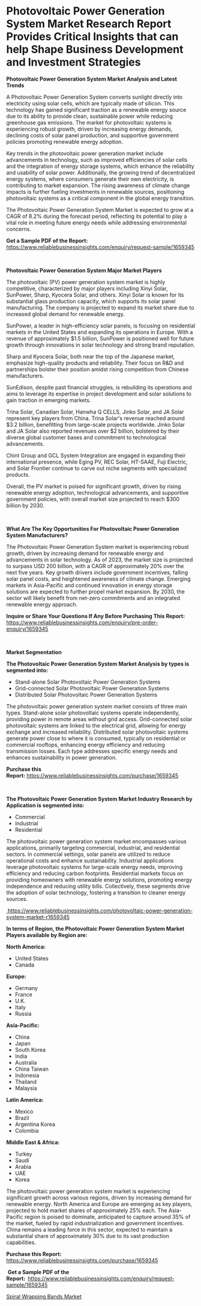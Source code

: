 <p><h1>Photovoltaic Power Generation System Market Research Report Provides Critical Insights that can help Shape Business Development and Investment Strategies</h1></p><p><strong>Photovoltaic Power Generation System Market Analysis and Latest Trends</strong></p>
<p><p>A Photovoltaic Power Generation System converts sunlight directly into electricity using solar cells, which are typically made of silicon. This technology has gained significant traction as a renewable energy source due to its ability to provide clean, sustainable power while reducing greenhouse gas emissions. The market for photovoltaic systems is experiencing robust growth, driven by increasing energy demands, declining costs of solar panel production, and supportive government policies promoting renewable energy adoption.</p><p>Key trends in the photovoltaic power generation market include advancements in technology, such as improved efficiencies of solar cells and the integration of energy storage systems, which enhance the reliability and usability of solar power. Additionally, the growing trend of decentralized energy systems, where consumers generate their own electricity, is contributing to market expansion. The rising awareness of climate change impacts is further fueling investments in renewable sources, positioning photovoltaic systems as a critical component in the global energy transition.</p><p>The Photovoltaic Power Generation System Market is expected to grow at a CAGR of 8.2% during the forecast period, reflecting its potential to play a vital role in meeting future energy needs while addressing environmental concerns.</p></p>
<p><strong>Get a Sample PDF of the Report:&nbsp;</strong> <a href="https://www.reliablebusinessinsights.com/enquiry/request-sample/1659345?utm_campaign=2534&utm_medium=2&utm_source=Github&utm_content=ia&utm_term=07042025&utm_id=photovoltaic-power-generation-system">https://www.reliablebusinessinsights.com/enquiry/request-sample/1659345</a></p>
<p>&nbsp;</p>
<p><strong>Photovoltaic Power Generation System Major Market Players</strong></p>
<p><p>The photovoltaic (PV) power generation system market is highly competitive, characterized by major players including Xinyi Solar, SunPower, Sharp, Kyocera Solar, and others. Xinyi Solar is known for its substantial glass production capacity, which supports its solar panel manufacturing. The company is projected to expand its market share due to increased global demand for renewable energy.</p><p>SunPower, a leader in high-efficiency solar panels, is focusing on residential markets in the United States and expanding its operations in Europe. With a revenue of approximately $1.5 billion, SunPower is positioned well for future growth through innovations in solar technology and strong brand reputation.</p><p>Sharp and Kyocera Solar, both near the top of the Japanese market, emphasize high-quality products and reliability. Their focus on R&D and partnerships bolster their position amidst rising competition from Chinese manufacturers.</p><p>SunEdison, despite past financial struggles, is rebuilding its operations and aims to leverage its expertise in project development and solar solutions to gain traction in emerging markets.</p><p>Trina Solar, Canadian Solar, Hanwha Q CELLS, Jinko Solar, and JA Solar represent key players from China. Trina Solar's revenue reached around $3.2 billion, benefitting from large-scale projects worldwide. Jinko Solar and JA Solar also reported revenues over $2 billion, bolstered by their diverse global customer bases and commitment to technological advancements.</p><p>Chint Group and GCL System Integration are engaged in expanding their international presence, while Eging PV, REC Solar, HT-SAAE, Fuji Electric, and Solar Frontier continue to carve out niche segments with specialized products.</p><p>Overall, the PV market is poised for significant growth, driven by rising renewable energy adoption, technological advancements, and supportive government policies, with overall market size projected to reach $300 billion by 2030.</p></p>
<p>&nbsp;</p>
<p><strong>What Are The Key Opportunities For Photovoltaic Power Generation System Manufacturers?</strong></p>
<p><p>The Photovoltaic Power Generation System market is experiencing robust growth, driven by increasing demand for renewable energy and advancements in solar technology. As of 2023, the market size is projected to surpass USD 200 billion, with a CAGR of approximately 20% over the next five years. Key growth drivers include government incentives, falling solar panel costs, and heightened awareness of climate change. Emerging markets in Asia-Pacific and continued innovation in energy storage solutions are expected to further propel market expansion. By 2030, the sector will likely benefit from net-zero commitments and an integrated renewable energy approach.</p></p>
<p><strong>Inquire or Share Your Questions If Any Before Purchasing This Report:</strong> <a href="https://www.reliablebusinessinsights.com/enquiry/pre-order-enquiry/1659345?utm_campaign=2534&utm_medium=2&utm_source=Github&utm_content=ia&utm_term=07042025&utm_id=photovoltaic-power-generation-system">https://www.reliablebusinessinsights.com/enquiry/pre-order-enquiry/1659345</a></p>
<p>&nbsp;</p>
<p><strong>Market Segmentation</strong></p>
<p><strong>The Photovoltaic Power Generation System Market Analysis by types is segmented into:</strong></p>
<p><ul><li>Stand-alone Solar Photovoltaic Power Generation Systems</li><li>Grid-connected Solar Photovoltaic Power Generation Systems</li><li>Distributed Solar Photovoltaic Power Generation Systems</li></ul></p>
<p><p>The photovoltaic power generation system market consists of three main types. Stand-alone solar photovoltaic systems operate independently, providing power in remote areas without grid access. Grid-connected solar photovoltaic systems are linked to the electrical grid, allowing for energy exchange and increased reliability. Distributed solar photovoltaic systems generate power close to where it is consumed, typically on residential or commercial rooftops, enhancing energy efficiency and reducing transmission losses. Each type addresses specific energy needs and enhances sustainability in power generation.</p></p>
<p><strong>Purchase this Report:&nbsp;</strong><a href="https://www.reliablebusinessinsights.com/purchase/1659345?utm_campaign=2534&utm_medium=2&utm_source=Github&utm_content=ia&utm_term=07042025&utm_id=photovoltaic-power-generation-system">https://www.reliablebusinessinsights.com/purchase/1659345</a></p>
<p>&nbsp;</p>
<p><strong>The Photovoltaic Power Generation System Market Industry Research by Application is segmented into:</strong></p>
<p><ul><li>Commercial</li><li>Industrial</li><li>Residential</li></ul></p>
<p><p>The photovoltaic power generation system market encompasses various applications, primarily targeting commercial, industrial, and residential sectors. In commercial settings, solar panels are utilized to reduce operational costs and enhance sustainability. Industrial applications leverage photovoltaic systems for large-scale energy needs, improving efficiency and reducing carbon footprints. Residential markets focus on providing homeowners with renewable energy solutions, promoting energy independence and reducing utility bills. Collectively, these segments drive the adoption of solar technology, fostering a transition to cleaner energy sources.</p></p>
<p><a href="https://www.reliablebusinessinsights.com/photovoltaic-power-generation-system-market-r1659345?utm_campaign=2534&utm_medium=2&utm_source=Github&utm_content=ia&utm_term=07042025&utm_id=photovoltaic-power-generation-system">&nbsp;https://www.reliablebusinessinsights.com/photovoltaic-power-generation-system-market-r1659345</a></p>
<p><strong>In terms of Region, the Photovoltaic Power Generation System Market Players available by Region are:</strong></p>
<p>
    <p> <strong> North America: </strong>
        <ul>
            <li>United States</li>
            <li>Canada</li>
        </ul>
        </p> 
    <p> <strong> Europe: </strong>
        <ul>
            <li>Germany</li>
            <li>France</li>
            <li>U.K.</li>
            <li>Italy</li>
            <li>Russia</li>
        </ul>
        </p> 
    <p> <strong> Asia-Pacific: </strong>
        <ul>
            <li>China</li>
            <li>Japan</li>
            <li>South Korea</li>
            <li>India</li>
            <li>Australia</li>
            <li>China Taiwan</li>
            <li>Indonesia</li>
            <li>Thailand</li>
            <li>Malaysia</li>
        </ul>
        </p> 
    <p> <strong> Latin America: </strong>
        <ul>
            <li>Mexico</li>
            <li>Brazil</li>
            <li>Argentina Korea</li>
            <li>Colombia</li>
        </ul>
        </p> 
    <p> <strong> Middle East & Africa: </strong>
        <ul>
            <li>Turkey</li>
            <li>Saudi</li>
            <li>Arabia</li>
            <li>UAE</li>
            <li>Korea</li>
        </ul>
    </p>
    </p>
<p><p>The photovoltaic power generation system market is experiencing significant growth across various regions, driven by increasing demand for renewable energy. North America and Europe are emerging as key players, projected to hold market shares of approximately 25% each. The Asia-Pacific region is poised to dominate, anticipated to capture around 35% of the market, fueled by rapid industrialization and government incentives. China remains a leading force in this sector, expected to maintain a substantial share of approximately 30% due to its vast production capabilities.</p></p>
<p><strong>Purchase this Report: </strong><a href="https://www.reliablebusinessinsights.com/purchase/1659345?utm_campaign=2534&utm_medium=2&utm_source=Github&utm_content=ia&utm_term=07042025&utm_id=photovoltaic-power-generation-system">https://www.reliablebusinessinsights.com/purchase/1659345</a></p>
<p>&nbsp;<strong>Get a Sample PDF of the Report:&nbsp;&nbsp;</strong><a href="https://www.reliablebusinessinsights.com/enquiry/request-sample/1659345?utm_campaign=2534&utm_medium=2&utm_source=Github&utm_content=ia&utm_term=07042025&utm_id=photovoltaic-power-generation-system">https://www.reliablebusinessinsights.com/enquiry/request-sample/1659345</a></p>
<p><strong></strong></p>
<p><p><a href="https://github.com/ilonaenterline65/Market-Research-Report-List-1/blob/main/spiral-wrapping-bands-market.md?utm_campaign=2534&utm_medium=2&utm_source=Github&utm_content=ia&utm_term=07042025&utm_id=photovoltaic-power-generation-system">Spiral Wrapping Bands Market</a></p></p>